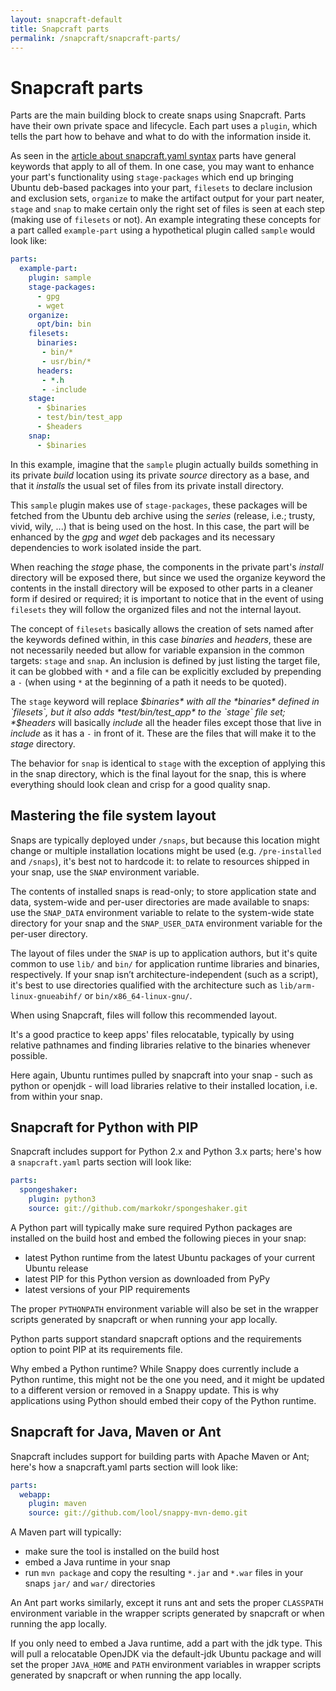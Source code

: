 ```yaml
---
layout: snapcraft-default
title: Snapcraft parts
permalink: /snapcraft/snapcraft-parts/
---
```

# Snapcraft parts

Parts are the main building block to create snaps using Snapcraft. Parts have
their own private space and lifecycle. Each part uses a `plugin`, which tells
the part how to behave and what to do with the information inside it.

As seen in the [article about snapcraft.yaml syntax](snapcraft-syntax.md)
parts have general keywords that apply to all of them. In one case, you may
want to enhance your part's functionality using `stage-packages` which end up
bringing Ubuntu deb-based packages into your part, `filesets` to declare
inclusion and exclusion sets, `organize` to make the artifact output for your
part neater, `stage` and `snap` to make certain only the right set of files is
seen at each step (making use of `filesets` or not). An example integrating
these concepts for a part called `example-part` using a hypothetical plugin
called `sample` would look like:

```yaml
parts:
  example-part:
    plugin: sample
    stage-packages:
      - gpg
      - wget
    organize:
      opt/bin: bin
    filesets:
      binaries:
       - bin/*
       - usr/bin/*
      headers:
       - *.h
       - -include
    stage:
      - $binaries
      - test/bin/test_app
      - $headers
    snap:
      - $binaries
```

In this example, imagine that the `sample` plugin actually builds something in
its private *build* location using its private *source* directory as a base,
and that it *installs* the usual set of files from its private install
directory.

This `sample` plugin makes use of `stage-packages`, these packages will be
fetched from the Ubuntu deb archive using the *series* (release, i.e.; trusty,
vivid, wily, ...) that is being used on the host. In this case, the part will
be enhanced by the *gpg* and *wget* deb packages and its necessary
dependencies to work isolated inside the part.

When reaching the *stage* phase, the components in the private part's
*install* directory will be exposed there, but since we used the organize
keyword the contents in the install directory will be exposed to other parts
in a cleaner form if desired or required; it is important to notice that in
the event of using `filesets` they will follow the organized files and not
the internal layout.

The concept of `filesets` basically allows the creation of sets named after
the keywords defined within, in this case *binaries* and *headers*, these are
not necessarily needed but allow for variable expansion in the common
targets: `stage` and `snap`. An inclusion is defined by just listing the
target file, it can be globbed with `*` and a file can be explicitly
excluded by prepending a `-` (when using `*` at the beginning of a path it
needs to be quoted).

The `stage` keyword will replace *$binaries* with all the *binaries* defined
in `filesets`, but it also adds *test/bin/test_app* to the `stage` file set;
*$headers* will basically *include* all the header files except those that
live in *include* as it has a `-` in front of it. These are the files that
will make it to the *stage* directory.

The behavior for `snap` is identical to `stage` with the exception of applying
this in the snap directory, which is the final layout for the snap, this is
where everything should look clean and crisp for a good quality snap.


## Mastering the file system layout

Snaps are typically deployed under `/snaps`, but because this location might
change or multiple installation locations might be used (e.g.
`/pre-installed` and `/snaps`), it's best not to hardcode it: to relate to
resources shipped in your snap, use the `SNAP` environment variable.

The contents of installed snaps is read-only; to store application state and
data, system-wide and per-user directories are made available to snaps: use
the `SNAP_DATA` environment variable to relate to the system-wide state
directory for your snap and the `SNAP_USER_DATA` environment variable for the
per-user directory.

The layout of files under the `SNAP` is up to application authors, but it's
quite common to use `lib/` and `bin/` for application runtime libraries and
binaries, respectively. If your snap isn’t architecture-independent (such as
a script), it's best to use directories qualified with the architecture such
as `lib/arm-linux-gnueabihf/` or `bin/x86_64-linux-gnu/`.

When using Snapcraft, files will follow this recommended layout.

It's a good practice to keep apps' files relocatable, typically by using
relative pathnames and finding libraries relative to the binaries whenever
possible.

Here again, Ubuntu runtimes pulled by snapcraft into your snap - such as
python or openjdk - will load libraries relative to their installed
location, i.e. from within your snap.


## Snapcraft for Python with PIP

Snapcraft includes support for Python 2.x and Python 3.x parts; here's how a
`snapcraft.yaml` parts section will look like:

```yaml
parts:
  spongeshaker:
    plugin: python3
    source: git://github.com/markokr/spongeshaker.git
```

A Python part will typically make sure required Python packages are installed
on the build host and embed the following pieces in your snap:

 * latest Python runtime from the latest Ubuntu packages of your current
   Ubuntu release
 * latest PIP for this Python version as downloaded from PyPy
 * latest versions of your PIP requirements

The proper `PYTHONPATH` environment variable will also be set in the wrapper
scripts generated by snapcraft or when running your app locally.

Python parts support standard snapcraft options and the requirements option
to point PIP at its requirements file.

Why embed a Python runtime? While Snappy does currently include a Python
runtime, this might not be the one you need, and it might be updated to a
different version or removed in a Snappy update. This is why applications
using Python should embed their copy of the Python runtime.


## Snapcraft for Java, Maven or Ant

Snapcraft includes support for building parts with Apache Maven or Ant;
here's how a snapcraft.yaml parts section will look like:

```yaml
parts:
  webapp:
    plugin: maven
    source: git://github.com/lool/snappy-mvn-demo.git
```

A Maven part will typically:

 * make sure the tool is installed on the build host
 * embed a Java runtime in your snap
 * run `mvn package` and copy the resulting `*.jar` and `*.war` files in
   your snaps `jar/` and `war/` directories

An Ant part works similarly, except it runs ant and sets the proper
`CLASSPATH` environment variable in the wrapper scripts generated by
snapcraft or when running the app locally.

If you only need to embed a Java runtime, add a part with the jdk type. This
will pull a relocatable OpenJDK via the default-jdk Ubuntu package and will
set the proper `JAVA_HOME` and `PATH` environment variables in wrapper
scripts generated by snapcraft or when running the app locally.